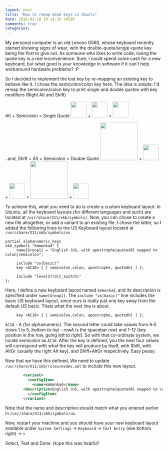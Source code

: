 ```yaml
---
layout: post
title: "How to remap dead keys in Ubuntu"
date: 2016-03-18 19:14:32 +0530
comments: true
categories: 
---
```


My personal computer is an old Lenovo G560, whose keyboard recently started showing signs of wear, with the double-quote/single-quote key being the first to give out. As someone who likes to write code, losing the quote key is a real inconvenience. Sure, I could spend some cash for a new keyboard, but what good is your knowledge in software if it can't help workaround hardware problems? :P

So I decided to implement the lost key by re-mapping an existing key to behave like it. I chose the semicolon/colon key here. The idea is simple: I'd remap the semicolon/colon key to print single and double quotes with key modifiers (Right Alt and Shift) 

Alt + Semicolon = Single Quote
<img src="https://www.wpclipart.com/computer/keyboard_keys/computer_key_Alt.png" width="50"> + <img src="https://www.wpclipart.com/computer/keyboard_keys/computer_key_Colon_Semicolon.png" width="50"> = <img src="https://www.wpclipart.com/computer/keyboard_keys/computer_key_Quotation_Marks.png" width="50">

..and, Shift + Alt + Semicolon = Double Quote
<img src="https://www.wpclipart.com/computer/keyboard_keys/large_keys/computer_key_Shift.png" width="120"> + <img src="https://www.wpclipart.com/computer/keyboard_keys/computer_key_Alt.png" width="50"> + <img src="https://www.wpclipart.com/computer/keyboard_keys/computer_key_Colon_Semicolon.png" width="50"> = <img src="https://www.wpclipart.com/computer/keyboard_keys/large_keys/computer_key_Shift.png" width="120"> + <img src="https://www.wpclipart.com/computer/keyboard_keys/computer_key_Quotation_Marks.png" width="50">

To achieve this, what you need to do is create a custom keyboard layout. In Ubuntu, all the keyboard layouts (for different languages and such) are located at `/usr/share/X11/xkb/symbols/`. Now, you can chose to create a new file altogether, or add a variant to an existing file. I chose the latter, so I added the following lines to the US Keyboard layout located at `/usr/share/X11/xkb/symbols/us`

```
partial alphanumeric_keys
xkb_symbols "kmmankad" {
     name[Group1] = "English (US, with apostrophe|quotedbl mapped to colon|semicolon";
 
     include "us(basic)"
     key <AC10> { [ semicolon,colon, apostrophe, quotedbl ] };
 
     include "level3(ralt_switch)"
};
```
Here, I define a new keyboard layout named `kmmankad`, and its description is specified under `name[Group1]`. The `include "us(basic)"` line includes the basic US keyboard layout, since ours is really just one key away from the default US basic. Thats what the next line is about.
```
     key <AC10> { [ semicolon,colon, apostrophe, quotedbl ] };
```
`AC10` - A (for alphanumeric). The second letter could take values from A-E (rows 1 to 5, _bottom to top_ - rowA is the spacebar row) and 1-12 (key position in the row, going _left to right_). So with that co-ordinate system, we locate semicolon as ```AC10```. After the key is defined, you the next four values will correspond with what the key will produce by itself, with Shift, with AltGr (usually the right Alt key), and Shift+AltGr respectively. Easy peasy.

Now that we have this defined, We need to update ```/usr/share/X11/xkb/rules/evdev.xml``` to include this new layout.

```xml
        <variant>
          <configItem>
            <name>kmmankad</name>
	    <description>English (US, with apostrophe|quotedbl mapped to colon|semicolon)</description>
          </configItem>
        </variant>
```
Note that the name and description should match what you entered earlier in `/usr/share/X11/xkb/symbols/us`.

Now, restart your machine and you should have your new keyboard layout available under `System Settings` -> `Keyboard` -> `Text Entry` (see bottom right) -> `+`

Select, Test and Done. Hope this was helpful!
